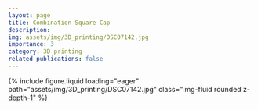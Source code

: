```yaml
---
layout: page
title: Combination Square Cap
description:
img: assets/img/3D_printing/DSC07142.jpg
importance: 3
category: 3D printing
related_publications: false
---
```




<script src="https://cdn.jsdelivr.net/npm/swiper@11/swiper-element-bundle.min.js"></script>

<swiper-container keyboard="true" navigation="true" pagination="true" pagination-clickable="true" pagination-dynamic-bullets="true" rewind="true">
    <swiper-slide>{% include figure.liquid loading="eager" path="assets/img/3D_printing/DSC07142.jpg" class="img-fluid rounded z-depth-1" %}</swiper-slide>
</swiper-container>
